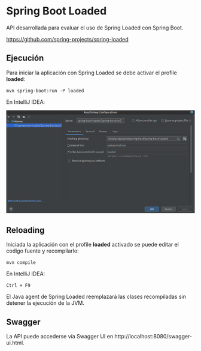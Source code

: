 # Spring Boot Loaded

API desarrollada para evaluar el uso de Spring Loaded con Spring Boot.

https://github.com/spring-projects/spring-loaded

## Ejecución

Para iniciar la aplicación con Spring Loaded se debe activar el profile <b>loaded</b>:

    mvn spring-boot:run -P loaded

En IntelliJ IDEA:

![](intellij_config.png)

## Reloading

Iniciada la aplicación con el profile <b>loaded</b> activado se puede editar el codigo fuente y recompilarlo:

    mvn compile

En IntelliJ IDEA:
    
    Ctrl + F9

El Java agent de Spring Loaded reemplazará las clases recompiladas sin detener la ejecución de la JVM.

## Swagger
La API puede accederse vía Swagger UI en http://localhost:8080/swagger-ui.html.






    